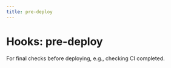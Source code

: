```yaml
---
title: pre-deploy
---
```


# Hooks: pre-deploy

For final checks before deploying, e.g., checking CI completed.
